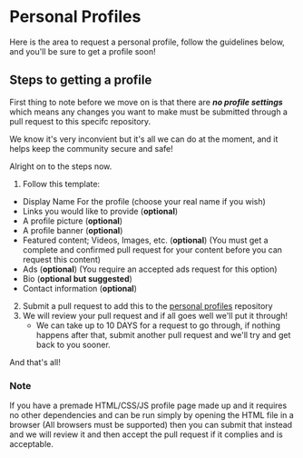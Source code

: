 # Personal Profiles

Here is the area to request a personal profile, follow the guidelines below, and you'll be sure to get a profile soon!

## Steps to getting a profile

First thing to note before we move on is that there are **_no profile settings_** which means any changes you want to make must be submitted through a pull request to this specifc repository.

We know it's very inconvient but it's all we can do at the moment, and it helps keep the community secure and safe!

Alright on to the steps now.

1. Follow this template:

* Display Name For the profile (choose your real name if you wish)
* Links you would like to provide (**optional**)
* A profile picture (**optional**)
* A profile banner (**optional**)
* Featured content; Videos, Images, etc. (**optional**) (You must get a complete and confirmed pull request for your content before you can request this content)
* Ads (**optional**) (You require an accepted ads request for this option)
* Bio (**optional but suggested**)
* Contact information (**optional**)

2. Submit a pull request to add this to the [personal profiles](https://github.com/MagmaRat-Studios/Community/tree/main/profile/personal%20profiles) repository
3. We will review your pull request and if all goes well we'll put it through!
   * We can take up to 10 DAYS for a request to go through, if nothing happens after that, submit another pull request and we'll try and get back to you sooner.

And that's all! 
### Note

If you have a premade HTML/CSS/JS profile page made up and it requires no other dependencies and can be run simply by opening the HTML file in a browser (All browsers
must be supported) then you can submit that instead and we will review it and then accept the pull request if it complies and is acceptable.
